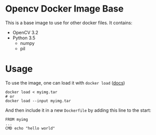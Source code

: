 # Opencv Docker Image Base

This is a base image to use for other docker files. It contains:

- OpenCV 3.2
- Python 3.5 
  - numpy 
  - pil

# Usage

To use the image, one can load it with `docker load` ([docs](https://docs.docker.com/engine/reference/commandline/save/))

```
docker load < myimg.tar
# or
docker load --input myimg.tar
```

And then include it in a new `Dockerfile` by adding this line to the start:

```
FROM myimg
...
CMD echo "hello world"
```



